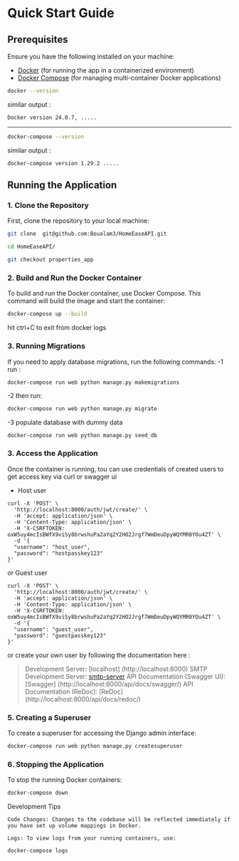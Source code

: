 # Quick Start Guide

## Prerequisites

Ensure you have the following installed on your machine:

- [Docker](https://www.docker.com/get-started) (for running the app in a containerized environment)
- [Docker Compose](https://docs.docker.com/compose/install/) (for managing multi-container Docker applications)

```bash
docker --version
```

similar output :

`Docker version 24.0.7, .....`

---

```bash
docker-compose --version
```

similar output :

`docker-compose version 1.29.2 .....`

## Running the Application

### 1. Clone the Repository

First, clone the repository to your local machine:

```bash
git clone  git@github.com:Boualam3/HomeEaseAPI.git

cd HomeEaseAPI/

git checkout properties_app
```

### 2. Build and Run the Docker Container

To build and run the Docker container, use Docker Compose. This command will build the image and start the container:

```bash
docker-compose up --build
```

hit ctrl+C to exit from docker logs

### 3. Running Migrations

If you need to apply database migrations, run the following commands:
-1 run :

```bash
docker-compose run web python manage.py makemigrations
```

-2 then run:

```bash
docker-compose run web python manage.py migrate
```

-3 populate database with dummy data

```
docker-compose run web python manage.py seed_db
```

### 3. Access the Application

Once the container is running, tou can use credentials of created users to get access key via curl or swagger ui

- Host user

```curl
curl -X 'POST' \
  'http://localhost:8000/auth/jwt/create/' \
  -H 'accept: application/json' \
  -H 'Content-Type: application/json' \
  -H 'X-CSRFTOKEN: oxW5uy4mcIsBWfX9viSy8brwshuPa2aYq2Y2HO2Jrgf7WmDeuDpyWQYMR0YOu4ZT' \
  -d '{
  "username": "host_user",
  "password": "hostpasskey123"
}'
```

or Guest user

```curl
curl -X 'POST' \
  'http://localhost:8000/auth/jwt/create/' \
  -H 'accept: application/json' \
  -H 'Content-Type: application/json' \
  -H 'X-CSRFTOKEN: oxW5uy4mcIsBWfX9viSy8brwshuPa2aYq2Y2HO2Jrgf7WmDeuDpyWQYMR0YOu4ZT' \
  -d '{
  "username": "guest_user",
  "password": "guestpasskey123"
}'
```

or create your own user by following the documentation here :

> Development Server: [localhost] (http://localhost:8000)
> SMTP Development Server: [smtp-server](http://localhost:5000)
> API Documentation (Swagger UI): [Swagger] (http://localhost:8000/api/docs/swagger/)
> API Documentation (ReDoc): [ReDoc] (http://localhost:8000/api/docs/redoc/)

### 5. Creating a Superuser

To create a superuser for accessing the Django admin interface:

```bash
docker-compose run web python manage.py createsuperuser
```

### 6. Stopping the Application

To stop the running Docker containers:

```bash
docker-compose down
```

Development Tips

    Code Changes: Changes to the codebase will be reflected immediately if you have set up volume mappings in Docker.

    Logs: To view logs from your running containers, use:

```bash
docker-compose logs
```

